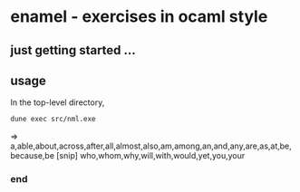 # enamel - exercises in ocaml style

## just getting started ...

## usage

In the top-level directory,

```sh
dune exec src/nml.exe
```
=>
    a,able,about,across,after,all,almost,also,am,among,an,and,any,are,as,at,be,because,be
    [snip]
    who,whom,why,will,with,would,yet,you,your



### end
